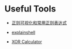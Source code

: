 # Useful Tools

* [正则可视化和常用正则表达式](https://wangwl.net/static/projects/visualRegex/#)
* [explainshell](https://explainshell.com/)

* [XOR Calculator](http://xor.pw/)
